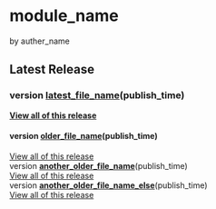 # module_name
by auther_name
## Latest Release
### version [latest_file_name](download_link)\(publish_time\)  
[**View all of this release**](github_release_link)
#### version [older_file_name](download_link)\(publish_time\)  
[View all of this release](github_release_link)  
version [**another_older_file_name**](download_link)\(publish_time\)  
[View all of this release](github_release_link)  
version [**another_older_file_name_else**](download_link)\(publish_time\)  
[View all of this release](github_release_link)
